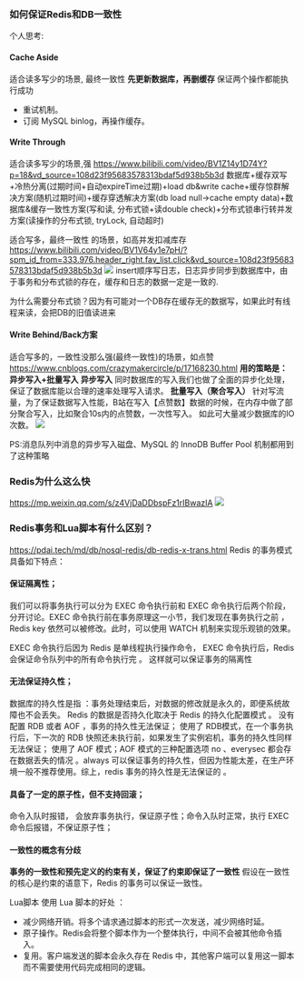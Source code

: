 ### 如何保证Redis和DB一致性
个人思考:
#### Cache Aside
适合读多写少的场景, 最终一致性
**先更新数据库，再删缓存**
保证两个操作都能执行成功
- 重试机制。
- 订阅 MySQL binlog，再操作缓存。
#### Write Through
适合读多写少的场景,强
https://www.bilibili.com/video/BV1Z14y1D74Y?p=18&vd_source=108d23f95683578313bdaf5d938b5b3d
数据库+缓存双写+冷热分离(过期时间+自动expireTime过期)+load db&write cache+缓存惊群解决方案(随机过期时间)+缓存穿透解决方案(db load null->cache empty data)+数据库&缓存一致性方案(写和读, 分布式锁+读double check)+分布式锁串行转并发方案(读操作的分布式锁, tryLock, 自动超时)

适合写多，最终一致性 的场景，如高并发扣减库存
https://www.bilibili.com/video/BV1V64y1e7pH/?spm_id_from=333.976.header_right.fav_list.click&vd_source=108d23f95683578313bdaf5d938b5b3d
![](Pasted%20image%2020240108132715.png)
insert顺序写日志，日志异步同步到数据库中，由于事务和分布式锁的存在，缓存和日志的数据一定是一致的. 

为什么需要分布式锁？因为有可能对一个DB存在缓存无的数据写，如果此时有线程来读，会把DB的旧值读进来
#### Write Behind/Back方案
适合写多的，一致性没那么强(最终一致性)的场景，如点赞
https://www.cnblogs.com/crazymakercircle/p/17168230.html
**用的策略是： 异步写入+批量写入**
**异步写入**
同时数据库的写入我们也做了全面的异步化处理，保证了数据库能以合理的速率处理写入请求。
**批量写入（聚合写入）**
针对写流量，为了保证数据写入性能，B站在写入【点赞数】数据的时候，在内存中做了部分聚合写入，比如聚合10s内的点赞数，一次性写入。
如此可大量减少数据库的IO次数。
![](Pasted%20image%2020240108133312.png)

PS:消息队列中消息的异步写入磁盘、MySQL 的 InnoDB Buffer Pool 机制都用到了这种策略

### Redis为什么这么快
https://mp.weixin.qq.com/s/z4VjDaDDbspFz1rIBwazIA
![](Pasted%20image%2020240125215135.png)

### Redis事务和Lua脚本有什么区别？
https://pdai.tech/md/db/nosql-redis/db-redis-x-trans.html
Redis 的事务模式具备如下特点：
#### 保证隔离性；
我们可以将事务执行可以分为 EXEC 命令执行前和 EXEC 命令执行后两个阶段，分开讨论。EXEC 命令执行前在事务原理这一小节，我们发现在事务执行之前 ，Redis key 依然可以被修改。此时，可以使用 WATCH 机制来实现乐观锁的效果。

EXEC 命令执行后因为 Redis 是单线程执行操作命令， EXEC 命令执行后，Redis 会保证命令队列中的所有命令执行完 。 这样就可以保证事务的隔离性
#### 无法保证持久性；
数据库的持久性是指 ：事务处理结束后，对数据的修改就是永久的，即便系统故障也不会丢失。
Redis 的数据是否持久化取决于 Redis 的持久化配置模式 。
没有配置 RDB 或者 AOF ，事务的持久性无法保证；
使用了 RDB模式，在一个事务执行后，下一次的 RDB 快照还未执行前，如果发生了实例宕机，事务的持久性同样无法保证；
使用了 AOF 模式；AOF 模式的三种配置选项 no 、everysec 都会存在数据丢失的情况 。always 可以保证事务的持久性，但因为性能太差，在生产环境一般不推荐使用。综上，redis 事务的持久性是无法保证的 。
#### 具备了一定的原子性，但不支持回滚；
命令入队时报错， 会放弃事务执行，保证原子性；命令入队时正常，执行 EXEC 命令后报错，不保证原子性；
#### 一致性的概念有分歧
**事务的一致性和预先定义的约束有关，保证了约束即保证了一致性**
假设在一致性的核心是约束的语意下，Redis 的事务可以保证一致性。

Lua脚本
使用 Lua 脚本的好处 ：
- 减少网络开销。将多个请求通过脚本的形式一次发送，减少网络时延。
- 原子操作。Redis会将整个脚本作为一个整体执行，中间不会被其他命令插入。
- 复用。客户端发送的脚本会永久存在 Redis 中，其他客户端可以复用这一脚本而不需要使用代码完成相同的逻辑。